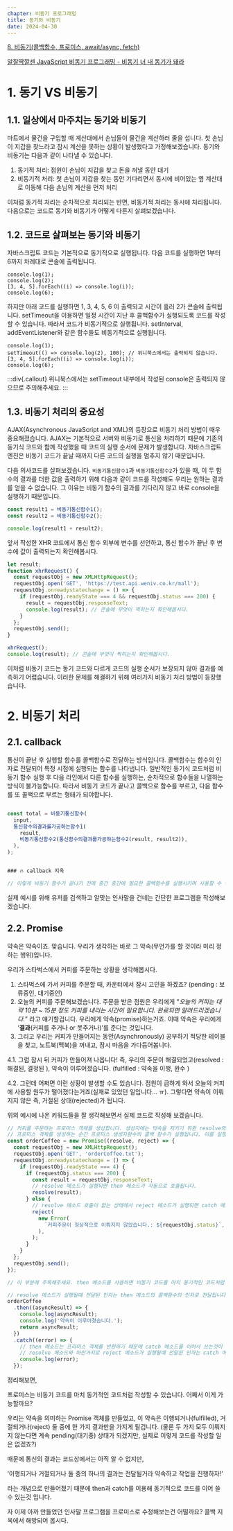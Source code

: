 ```yaml
---
chapter: 비동기 프로그래밍
title: 동기와 비동기
date: 2024-04-30
---
```


[8. 비동기(콜백함수, 프로미스, await/async, fetch)](https://www.notion.so/8-await-async-fetch-835e5806f6be444aa02ccfd38cb7a9b7?pvs=21)

[알잘딱깔센 JavaScript 비동기 프로그래밍 - 비동기 너 내 동기가 돼라](https://www.notion.so/JavaScript-e171d97722484860aa5b162afae83cb1?pvs=21)

# 1. 동기 VS 비동기

## 1.1. 일상에서 마주치는 동기와 비동기

마트에서 물건을 구입할 때 계산대에서 손님들이 물건을 계산하러 줄을 섭니다. 첫 손님이 지갑을 찾느라고 잠시 계산을 못하는 상황이 발생했다고 가정해보겠습니다. 동기와 비동기는 다음과 같이 나타낼 수 있습니다.

1. 동기적 처리: 점원이 손님이 지갑을 찾고 돈을 꺼낼 동안 대기
2. 비동기적 처리: 첫 손님이 지갑을 찾는 동안 기다리면서 동시에 비어있는 옆 계산대로 이동해 다음 손님의 계산을 먼저 처리

이처럼 동기적 처리는 순차적으로 처리되는 반면, 비동기적 처리는 동시에 처리됩니다. 다음으로는 코드로 동기와 비동기가 어떻게 다른지 살펴보겠습니다.

## 1.2. 코드로 살펴보는 동기와 비동기

자바스크립트 코드는 기본적으로 동기적으로 실행됩니다. 다음 코드를 실행하면 1부터 6까지 차례대로 콘솔에 출력됩니다.

```javascript-exec
console.log(1);
console.log(2);
[3, 4, 5].forEach((i) => console.log(i));
console.log(6);
```

하지만 아래 코드를 실행하면 1, 3, 4, 5, 6 이 출력되고 시간이 흘러 2가 콘솔에 출력됩니다. setTimeout을 이용하면 일정 시간이 지난 후 콜백함수가 실행되도록 코드를 작성할 수 있습니다. 따라서 코드가 비동기적으로 실행됩니다. setInterval, addEventListener와 같은 함수들도 비동기적으로 실행됩니다.

```javascript-exec
console.log(1);
setTimeout(() => console.log(2), 100); // 위니북스에서는 출력되지 않습니다.
[3, 4, 5].forEach((i) => console.log(i));
console.log(6);
```

:::div{.callout}
위니북스에서는 setTimeout 내부에서 작성된 console은 출력되지 않으므로 주의해주세요.
:::

## 1.3. 비동기 처리의 중요성

AJAX(Asynchronous JavaScript and XML)의 등장으로 비동기 처리 방법이 매우 중요해졌습니다. AJAX는 기본적으로 서버와 비동기로 통신을 처리하기 때문에 기존의 동기식 코드와 함께 작성했을 때 코드의 실행 순서에 문제가 발생합니다. 자바스크립트 엔진은 비동기 코드가 끝날 때까지 다른 코드의 실행을 멈추지 않기 때문입니다.

다음 의사코드를 살펴보겠습니다. `비동기통신함수1`과 `비동기통신함수2`가 있을 때, 이 두 함수의 결과를 더한 값을 출력하기 위해 다음과 같이 코드를 작성해도 우리는 원하는 결과를 얻을 수 없습니다. 그 이유는 비동기 함수의 결과를 기다리지 않고 바로 console을 실행하기 때문입니다.

```js
const result1 = 비동기통신함수1();
const result2 = 비동기통신함수2();

console.log(result1 + result2);
```

앞서 작성한 XHR 코드에서 통신 함수 외부에 변수를 선언하고, 통신 함수가 끝난 후 변수에 값이 출력되는지 확인해봅시다.

```jsx
let result;
function xhrRequest() {
  const requestObj = new XMLHttpRequest();
  requestObj.open('GET', 'https://test.api.weniv.co.kr/mall');
  requestObj.onreadystatechange = () => {
    if (requestObj.readyState === 4 && requestObj.status === 200) {
      result = requestObj.responseText;
      console.log(result); // 콘솔에 무엇이 찍히는지 확인해봅시다.
    }
  };
  requestObj.send();
}

xhrRequest();
console.log(result); // 콘솔에 무엇이 찍히는지 확인해봅시다.
```

이처럼 비동기 코드는 동기 코드와 다르게 코드의 실행 순서가 보장되지 않아 결과를 예측하기 어렵습니다. 이러한 문제를 해결하기 위해 여러가지 비동기 처리 방법이 등장했습니다.

# 2. 비동기 처리

## 2.1. callback

통신이 끝난 후 실행할 함수를 콜백함수로 전달하는 방식입니다. 콜백함수는 함수의 인자로 전달되어 특정 시점에 실행되는 함수를 나타냅니다. 일반적인 동기식 코드처럼 비동기 함수 실행 후 다음 라인에서 다른 함수를 실행하는, 순차적으로 함수들을 나열하는 방식이 불가능합니다. 따라서 비동기 코드가 끝나고 콜백으로 함수를 부르고, 다음 함수를 또 콜백으로 부르는 형태가 되야합니다.

```jsx

const total = 비동기통신함수(
  input,
  통신함수의결과를가공하는함수1(
    result,
    비동기통신함수2(통신함수의결과를가공하는함수2(result, result2)),
  ),
);


### 🔥 callback 지옥

// 이렇게 비동기 함수가 끝나기 전에 중간 중간에 필요한 콜백함수를 실행시키며 사용할 수 밖에 없었습니다.
```

실제 예시를 위해 유저를 검색하고 알맞는 인사말을 건네는 간단한 프로그램을 작성해보겠습니다.

## 2.2. Promise

약속은 약속이죠. 맞습니다. 우리가 생각하는 바로 그 약속(무언가를 할 것이라 미리 정하는 행위)입니다.

우리가 스타벅스에서 커피를 주문하는 상황을 생각해봅시다.

1. 스타벅스에 가서 커피를 주문할 때, 카운터에서 잠시 고민을 하겠죠? (pending : 보류중인, 대기중인)
2. 오늘의 커피를 주문해보겠습니다. 주문을 받은 점원은 우리에게 “_오늘의 커피는 대략 10분 ~ 15분 정도 커피를 내리는 시간이 필요합니다. 완료되면 알려드리겠습니다._” 라고 얘기할겁니다. 우리에게 약속(promise)하는거죠. 이때 약속은 우리에게 ‘**결과**(커피를 주거나 or 못주거나)’를 준다는 것입니다.
3. 그리고 우리는 커피가 만들어지는 동안(Asynchronously) 공부하기 적당한 테이블을 찾고, 노트북(맥북)을 꺼내고, 잠시 마음을 가다듬어봅니다.

4.1. 그럼 잠시 뒤 커피가 만들어져 나옵니다! 즉, 우리의 주문이 해결되었고(resolved : 해결된, 결정된 ), 약속이 이루어졌습니다. (fulfilled : 약속을 이행, 완수 )

4.2. 그런데 어쩌면 이런 상황이 발생할 수도 있습니다. 점원이 급하게 와서 오늘의 커피에 사용할 원두가 떨어졌다는거죠(실재로 있었던 일입니다… ㅠ). 그렇다면 약속이 이뤄지지 않은 즉, 거절된 상태(rejected)가 됩니다.

위의 예시에 나온 키워드들을 잘 생각해보면서 실제 코드로 작성해 보겠습니다.

```jsx
// 커피를 주문하는 프로미스 객체를 생성합니다. 생성자에는 약속을 지키기 위한 resolve와, 약속을 지키지 못했을 때를 대비한 reject 두 가지를 인자로 전달합니다.
// 프로미스 객체를 생성하는 순간 프로미스 생성자함수의 콜백 함수가 실행됩니다. 이를 실행자(executor)라 부릅니다.
const orderCoffee = new Promise((resolve, reject) => {
  const requestObj = new XMLHttpRequest();
  requestObj.open('GET', 'orderCoffee.txt');
  requestObj.onreadystatechange = () => {
    if (requestObj.readyState === 4) {
      if (requestObj.status === 200) {
        const result = requestObj.responseText;
        // resolve 메소드가 실행되면 then 메소드가 자동으로 호출됩니다.
        resolve(result);
      } else {
        // resolve 메소드 호출이 없는 상태에서 reject 메소드가 실행되면 catch 메소드가 자동으로 호출됩니다.
        reject(
          new Error(
            `커피주문이 정상적으로 이뤄지지 않았습니다.: ${requestObj.status}`,
          ),
        );
      }
    }
  };
  requestObj.send();
});

// 이 부분에 주목해주세요. then 메소드를 사용하면 비동기 코드를 마치 동기적인 코드처럼 작성할 수 있습니다. 앞에서 작성한 XHR 코드와 비교해보는것도 좋습니다.

// resolve 메소드가 실행될때 전달된 인자는 then 메소드의 콜백함수의 인자로 전달됩니다.
orderCoffee
  .then((asyncResult) => {
    console.log(asyncResult);
    console.log('약속이 이루어졌습니다.');
    return asyncResult;
  })
  .catch((error) => {
    // then 메소드는 프라미스 객체를 반환하기 때문에 catch 메소드를 이어서 쓰는것이 가능합니다.
    // resolve 메소드와 마찬가지로 reject 메소드가 실행될때 전달된 인자는 catch 메소드의 콜백함수의 인자로 전달됩니다.
    console.log(error);
  });
```

정리해보면,

프로미스는 비동기 코드를 마치 동기적인 코드처럼 작성할 수 있습니다. 어째서 이게 가능할까요?

우리는 약속을 의미하는 Promise 객체를 만들었고, 이 약속은 이행되거나(fulfilled), 거절되거나(reject) 둘 중에 한 가지 결과만을 가지게 될겁니다. (물론 두 가지 모두 이뤄지지 않는다면 계속 pending(대기중) 상태가 되겠지만, 실제로 이렇게 코드를 작성할 일은 없겠죠?)

때문에 통신의 결과는 코드상에서는 아직 알 수 없지만,

‘이행되거나 거절되거나 둘 중의 하나의 결과는 전달될거라 약속하고 작업을 진행하자!’

라는 개념으로 만들어졌기 때문에 then과 catch를 이용해 동기적으로 코드를 이어 쓸 수 있는것 입니다.

자 이제 아까 만들었던 인사말 프로그램을 프로미스로 수정해보는건 어떨까요? 콜백 지옥에서 해방되어 봅시다.
